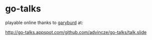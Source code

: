 go-talks
========


playable online thanks to [garyburd](https://github.com/garyburd) at:

http://go-talks.appspot.com/github.com/advincze/go-talks/talk.slide